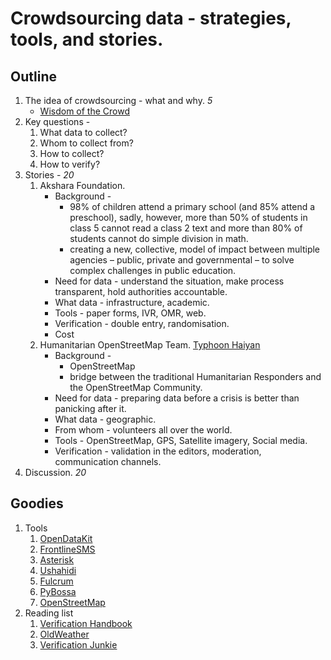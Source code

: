 Crowdsourcing data - strategies, tools, and stories.
========

## Outline

1. The idea of crowdsourcing - what and why. *5*
	* [Wisdom of the Crowd](http://en.wikipedia.org/wiki/Wisdom_of_the_crowd)
2. Key questions - 
	1. What data to collect?
	2. Whom to collect from?
	3. How to collect?
	4. How to verify?
3. Stories - *20*
	1. Akshara Foundation.
		* Background -
			* 98% of children attend a primary school (and 85% attend a preschool), sadly, however, more than 50% of students in class 5 cannot read a class 2 text and more than 80% of students cannot do simple division in math. 
			* creating a new, collective, model of impact between multiple agencies – public, private and governmental – to solve complex challenges in public education.
		* Need for data - understand the situation, make process transparent, hold authorities accountable.
		* What data - infrastructure, academic. 
		* Tools - paper forms, IVR, OMR, web.
		* Verification - double entry, randomisation.
		* Cost
	2. Humanitarian OpenStreetMap Team. [Typhoon Haiyan](http://wiki.osm.org/wiki/Typhoon_Haiyan)
		* Background -
			* OpenStreetMap
			* bridge between the traditional Humanitarian Responders and the OpenStreetMap Community.
		* Need for data - preparing data before a crisis is better than panicking after it.
		* What data - geographic.
		* From whom - volunteers all over the world.
		* Tools - OpenStreetMap, GPS, Satellite imagery, Social media.
		* Verification - validation in the editors, moderation, communication channels.
4. Discussion. *20*

## Goodies
1. Tools
	1. [OpenDataKit](http://opendatakit.org/)
	2. [FrontlineSMS](http://www.frontlinesms.com/)
	2. [Asterisk](http://www.asterisk.org/)
	2. [Ushahidi](http://ushahidi.com/)
	3. [Fulcrum](http://fulcrumapp.com/)
	4. [PyBossa](http://dev.pybossa.com/)
	5. [OpenStreetMap](http://osm.org)
2. Reading list
	1. [Verification Handbook](http://verificationhandbook.com/)
	2. [OldWeather](http://www.oldweather.org/why_scientists_need_you#the_art_of_crowdsourcing)
	3. [Verification Junkie](http://verificationjunkie.com/)
